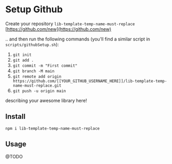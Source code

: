 # Setup Github

Create your repository `lib-template-temp-name-must-replace` [https://github.com/new](https://github.com/new)

.. and then run the following commands (you'll find a similar script in `scripts/githubSetup.sh`):

1. `git init`
1. `git add .`
1. `git commit -m "First commit"`
1. `git branch -M main`
1. `git remote add origin https://github.com/[[YOUR_GITHUB_USERNAME_HERE]]/lib-template-temp-name-must-replace.git`
1. `git push -u origin main`

describing your awesome library here!

## Install

`npm i lib-template-temp-name-must-replace`

## Usage

@TODO